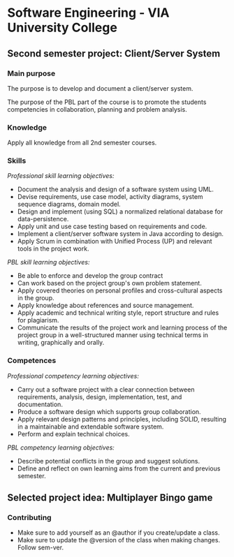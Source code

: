 # Software Engineering - VIA University College

## Second semester project: Client/Server System

### Main purpose

The purpose is to develop and document a client/server system.

The purpose of the PBL part of the course is to promote the students competencies in collaboration, planning and problem
analysis.

### Knowledge

Apply all knowledge from all 2nd semester courses.

### Skills

_Professional skill learning objectives:_

- Document the analysis and design of a software system using UML.
- Devise requirements, use case model, activity diagrams, system sequence diagrams, domain model.
- Design and implement (using SQL) a normalized relational database for data-persistence.
- Apply unit and use case testing based on requirements and code.
- Implement a client/server software system in Java according to design.
- Apply Scrum in combination with Unified Process (UP) and relevant tools in the project work.

_PBL skill learning objectives:_

- Be able to enforce and develop the group contract
- Can work based on the project group's own problem statement.
- Apply covered theories on personal profiles and cross-cultural aspects in the group.
- Apply knowledge about references and source management.
- Apply academic and technical writing style, report structure and rules for plagiarism.
- Communicate the results of the project work and learning process of the project group in a well-structured manner
  using technical terms in writing, graphically and orally.

### Competences

_Professional competency learning objectives:_

- Carry out a software project with a clear connection between requirements, analysis, design, implementation, test, and
  documentation.
- Produce a software design which supports group collaboration.
- Apply relevant design patterns and principles, including SOLID, resulting in a maintainable and extendable software
  system.
- Perform and explain technical choices.

_PBL competency learning objectives:_

- Describe potential conflicts in the group and suggest solutions.
- Define and reflect on own learning aims from the current and previous semester.

## Selected project idea: Multiplayer Bingo game

### Contributing

- Make sure to add yourself as an @author if you create/update a class.
- Make sure to update the @version of the class when making changes. Follow sem-ver.
